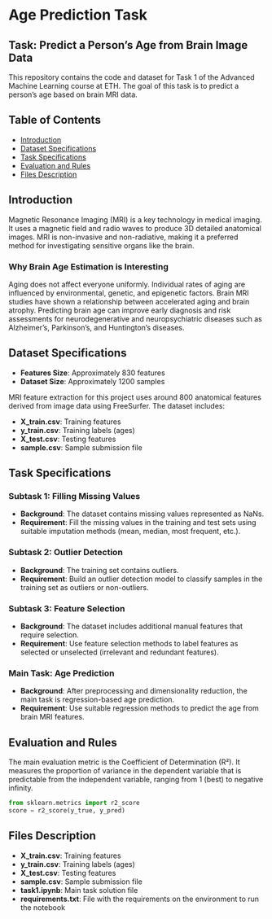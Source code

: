 # Age Prediction Task

## Task: Predict a Person’s Age from Brain Image Data

This repository contains the code and dataset for Task 1 of the Advanced Machine Learning course at ETH. The goal of this task is to predict a person’s age based on brain MRI data.

## Table of Contents
- [Introduction](#introduction)
- [Dataset Specifications](#dataset-specifications)
- [Task Specifications](#task-specifications)
- [Evaluation and Rules](#evaluation-and-rules)
- [Files Description](#files-description)

## Introduction

Magnetic Resonance Imaging (MRI) is a key technology in medical imaging. It uses a magnetic field and radio waves to produce 3D detailed anatomical images. MRI is non-invasive and non-radiative, making it a preferred method for investigating sensitive organs like the brain.

### Why Brain Age Estimation is Interesting
Aging does not affect everyone uniformly. Individual rates of aging are influenced by environmental, genetic, and epigenetic factors. Brain MRI studies have shown a relationship between accelerated aging and brain atrophy. Predicting brain age can improve early diagnosis and risk assessments for neurodegenerative and neuropsychiatric diseases such as Alzheimer’s, Parkinson’s, and Huntington’s diseases.

## Dataset Specifications

- **Features Size**: Approximately 830 features
- **Dataset Size**: Approximately 1200 samples

MRI feature extraction for this project uses around 800 anatomical features derived from image data using FreeSurfer. The dataset includes:
- **X_train.csv**: Training features
- **y_train.csv**: Training labels (ages)
- **X_test.csv**: Testing features
- **sample.csv**: Sample submission file

## Task Specifications

### Subtask 1: Filling Missing Values
- **Background**: The dataset contains missing values represented as NaNs.
- **Requirement**: Fill the missing values in the training and test sets using suitable imputation methods (mean, median, most frequent, etc.).

### Subtask 2: Outlier Detection
- **Background**: The training set contains outliers.
- **Requirement**: Build an outlier detection model to classify samples in the training set as outliers or non-outliers.

### Subtask 3: Feature Selection
- **Background**: The dataset includes additional manual features that require selection.
- **Requirement**: Use feature selection methods to label features as selected or unselected (irrelevant and redundant features).

### Main Task: Age Prediction
- **Background**: After preprocessing and dimensionality reduction, the main task is regression-based age prediction.
- **Requirement**: Use suitable regression methods to predict the age from brain MRI features.

## Evaluation and Rules

The main evaluation metric is the Coefficient of Determination (R²). It measures the proportion of variance in the dependent variable that is predictable from the independent variable, ranging from 1 (best) to negative infinity.

```python
from sklearn.metrics import r2_score
score = r2_score(y_true, y_pred)
```

## Files Description

- **X_train.csv**: Training features
- **y_train.csv**: Training labels (ages)
- **X_test.csv**: Testing features
- **sample.csv**: Sample submission file
- **task1.ipynb**: Main task solution file
- **requirements.txt**: File with the requirements on the environment to run the notebook